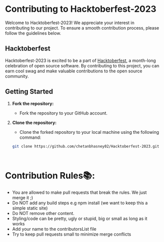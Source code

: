 
# Contributing to Hacktoberfest-2023

Welcome to Hacktoberfest-2023! We appreciate your interest in contributing to our project. To ensure a smooth contribution process, please follow the guidelines below.

## Hacktoberfest

Hacktoberfest-2023 is excited to be a part of [Hacktoberfest](https://hacktoberfest.digitalocean.com/), a month-long celebration of open source software. By contributing to this project, you can earn cool swag and make valuable contributions to the open source community.

## Getting Started

1. **Fork the repository:**
   - Fork the repository to your GitHub account.

2. **Clone the repository:**
   - Clone the forked repository to your local machine using the following command:

   ```bash
   git clone https://github.com/chetanbhasney02/Hacktoberfest-2023.git
   



# Contribution Rules📚:

- You are allowed to make pull requests that break the rules. We just merge it ;)
- Do NOT add any build steps e.g npm install (we want to keep this a simple static site)
- Do NOT remove other content.
- Styling/code can be pretty, ugly or stupid, big or small as long as it works
- Add your name to the contributorsList file
- Try to keep pull requests small to minimize merge conflicts
